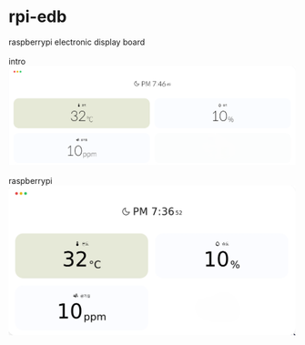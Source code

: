 # rpi-edb
raspberrypi electronic display board
<br>
<br>
intro
<img src="2.png" alt="이미지 로딩중...">
<br>
<br>
raspberrypi
<img src="1.png" alt="이미지 로딩중...">
